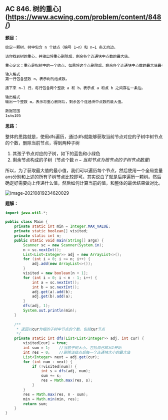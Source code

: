 ## AC 846. 树的重心](https://www.acwing.com/problem/content/848/)

**题目：**

```tex
给定一颗树，树中包含 n 个结点（编号 1∼n）和 n−1 条无向边。

请你找到树的重心，并输出将重心删除后，剩余各个连通块中点数的最大值。

重心定义：重心是指树中的一个结点，如果将这个点删除后，剩余各个连通块中点数的最大值最小，那么这个节点被称为树的重心。

输入格式
第一行包含整数 n，表示树的结点数。

接下来 n−1 行，每行包含两个整数 a 和 b，表示点 a 和点 b 之间存在一条边。

输出格式
输出一个整数 m，表示将重心删除后，剩余各个连通块中点数的最大值。

数据范围
1≤n≤105
```

**思路：**

整体的思路就是，使用dfs遍历，通过dfs就能够获取当前节点对应的子树中树节点的个数，删除当前节点，得到两种子树

1. 其孩子节点对应的子树，如下的蓝色和小绿色
2. 剩余节点构成的子树（节点个数 $n - 当前节点为根节点的子树节点数量$）

所以，为了获取最大值的最小值，我们可以遍历每个节点，然后使用一个全局变量ans分别和上述的所有子树节点比较即可。其实说白了就是后序遍历一颗树。然后确定好需要向上传递什么值，然后如何计算当前的值，和整体的最优结果做对比。

![image-20210819234620029](https://cdn.jsdelivr.net/gh/Winniekun/cloudImg@master/uPic/image-20210819234620029.png)

**题解：**

```java
import java.util.*;

public class Main {
    private static int min = Integer.MAX_VALUE;
    private static boolean[] visited;
    private static int n;
    public static void main(String[] args) {
        Scanner sc = new Scanner(System.in);
        n = sc.nextInt();
        List<List<Integer>> adj = new ArrayList<>();
        for (int i = 0; i <= n; i++) {
            adj.add(new ArrayList<>());
        }
        visited = new boolean[n + 1];
        for (int i = 0; i < n - 1; i++) {
            int a = sc.nextInt();
            int b = sc.nextInt();
            adj.get(a).add(b);
            adj.get(b).add(a);
        }
        dfs(adj, 1);
        System.out.println(min);
    }
  
    /**
     * 返回以cur为根的子树中节点的个数，包括cur节点
     */
    private static int dfs(List<List<Integer>> adj, int cur) {
        visited[cur] = true;
        int sum = 1;    //当前子树大小，包括自己故从1开始
        int res = 0;    //删除该结点后每一个连通块大小的最大值
        List<Integer> next = adj.get(cur);
        for (int num : next) {
            if (!visited[num]) {
                int s = dfs(adj, num);
                sum += s;
                res = Math.max(res, s);
            }
        }
        res = Math.max(res, n - sum);
        min = Math.min(min, res);
        return sum;
    }
}
```

